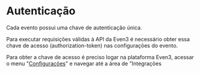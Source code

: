# Autenticação

Cada evento possui uma chave de autenticação única. 

Para executar requisições válidas à API da Even3 é necessário obter essa chave de acesso \(authorization-token\) nas configurações do evento.  
  
Para obter a chave de acesso é preciso logar na plataforma Even3, acessar o menu "[Configurações](https://www.even3.com.br/organizador/configuracao/evento/)" e navegar até a área de "Integrações



